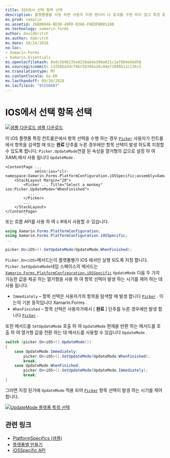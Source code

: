 ```yaml
---
title: IOS에서 선택 항목 선택
description: 플랫폼별를 사용 하면 사용자 지정 렌더러 나 효과를 구현 하지 않고 특정 플랫폼 에서만 사용할 수 있는 기능을 사용할 수 있습니다. 이 문서에서는 선택에서 항목 선택이 발생 하는 경우를 제어 하는 iOS 플랫폼별를 사용 하는 방법을 설명 합니다.
ms.prod: xamarin
ms.assetid: 26B0604A-BD30-49FD-83A6-F0EDFBB0524B
ms.technology: xamarin-forms
author: davidbritch
ms.author: dabritch
ms.date: 10/24/2018
no-loc:
- Xamarin.Forms
- Xamarin.Essentials
ms.openlocfilehash: 8e8c5696235e0258ab4e300a821c1ef804e6bd50
ms.sourcegitcommit: 122b8ba3dcf4bc59368a16c44e71846b11c136c5
ms.translationtype: MT
ms.contentlocale: ko-KR
ms.lasthandoff: 09/30/2020
ms.locfileid: "91556687"
---
```

# <a name="picker-item-selection-on-ios"></a>IOS에서 선택 항목 선택

[![샘플 다운로드](~/media/shared/download.png) 샘플 다운로드](https://docs.microsoft.com/samples/xamarin/xamarin-forms-samples/userinterface-platformspecifics)

이 iOS 플랫폼 특정 컨트롤은에서 항목 선택을 수행 하는 경우 [`Picker`](xref:Xamarin.Forms.Picker) 사용자가 컨트롤에서 항목을 검색할 때 또는 **완료** 단추를 누른 경우에만 항목 선택이 발생 하도록 지정할 수 있도록 합니다. `Picker.UpdateMode`연결 된 속성을 열거형의 값으로 설정 하 여 XAML에서 사용 됩니다 `UpdateMode` .

```xaml
<ContentPage ...
             xmlns:ios="clr-namespace:Xamarin.Forms.PlatformConfiguration.iOSSpecific;assembly=Xamarin.Forms.Core">
    <StackLayout Margin="20">
        <Picker ... Title="Select a monkey" ios:Picker.UpdateMode="WhenFinished">
          ...
        </Picker>
        ...
    </StackLayout>
</ContentPage>
```

또는 흐름 API를 사용 하 여 c #에서 사용할 수 있습니다.

```csharp
using Xamarin.Forms.PlatformConfiguration;
using Xamarin.Forms.PlatformConfiguration.iOSSpecific;
...

picker.On<iOS>().SetUpdateMode(UpdateMode.WhenFinished);
```

`Picker.On<iOS>`메서드는이 플랫폼별가 iOS 에서만 실행 되도록 지정 합니다. `Picker.SetUpdateMode`네임 스페이스의 메서드는 [`Xamarin.Forms.PlatformConfiguration.iOSSpecific`](xref:Xamarin.Forms.PlatformConfiguration.iOSSpecific) `UpdateMode` 다음 두 가지 가능한 값을 제공 하는 열거형을 사용 하 여 항목 선택이 발생 하는 시기를 제어 하는 데 사용 됩니다.

- `Immediately` – 항목 선택은 사용자가의 항목을 탐색할 때 발생 합니다 [`Picker`](xref:Xamarin.Forms.Picker) . 이는의 기본 동작입니다 Xamarin.Forms .
- `WhenFinished` – 항목 선택은 사용자가에서 [ **완료** ] 단추를 누른 경우에만 발생 합니다 [`Picker`](xref:Xamarin.Forms.Picker) .

또한 메서드를 `SetUpdateMode` 호출 하 여 `UpdateMode` 현재을 반환 하는 메서드를 호출 하 여 열거형 값을 전환 하는 데 메서드를 사용할 수 있습니다 `UpdateMode` .

```csharp
switch (picker.On<iOS>().UpdateMode())
{
    case UpdateMode.Immediately:
        picker.On<iOS>().SetUpdateMode(UpdateMode.WhenFinished);
        break;
    case UpdateMode.WhenFinished:
        picker.On<iOS>().SetUpdateMode(UpdateMode.Immediately);
        break;
}
```

그러면 지정 된가에 `UpdateMode` 적용 되어 [`Picker`](xref:Xamarin.Forms.Picker) 항목 선택이 발생 하는 시기를 제어 합니다.

[![UpdateMode 플랫폼 특정 선택](picker-selection-images/picker-updatemode.png)](picker-selection-images/picker-updatemode-large.png#lightbox "UpdateMode 플랫폼 특정 선택")

## <a name="related-links"></a>관련 링크

- [PlatformSpecifics (샘플)](/samples/xamarin/xamarin-forms-samples/userinterface-platformspecifics)
- [플랫폼별 만들기](~/xamarin-forms/platform/platform-specifics/index.md#creating-platform-specifics)
- [iOSSpecific API](xref:Xamarin.Forms.PlatformConfiguration.iOSSpecific)